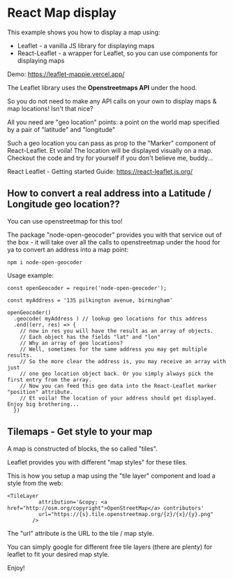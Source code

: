 # React Map display

This example shows you how to display a map using:

- Leaflet - a vanilla JS library for displaying maps
- React-Leaflet - a wrapper for Leaflet, so you can use components for displaying maps

Demo: https://leaflet-mappie.vercel.app/

The Leaflet library uses the <b>Openstreetmaps API</b> under the hood. 

So you do not need to make any API calls on your own to display maps & map locations! Isn't that nice?

All you need are "geo location" points: a point on the world map specified by a pair of "latitude" and "longitude" 

Such a geo location you can pass as prop to the "Marker" component of React-Leaflet. Et voila! The location will be displayed visually on a map. Checkout the code and try for yourself if you don't believe me, buddy...

React Leaflet - Getting started Guide: https://react-leaflet.js.org/


## How to convert a real address into a Latitude / Longitude geo location??

You can use openstreetmap for this too!

The package "node-open-geocoder" provides you with that service out of the box - it will take over all the calls to openstreetmap under the hood for ya to convert an address into a map point:

`npm i node-open-geocoder`

Usage example:

```
const openGeocoder = require('node-open-geocoder');

const myAddress = '135 pilkington avenue, birmingham'

openGeocoder()
  .geocode( myAddress ) // lookup geo locations for this address
  .end((err, res) => {
    // now in res you will have the result as an array of objects. 
    // Each object has the fields "lat" and "lon"
    // Why an array of geo locations? 
    // Well, sometimes for the same address you may get multiple results. 
    // So the more clear the address is, you may receive an array with just 
    // one geo location object back. Or you simply always pick the first entry from the array. 
    // Now you can feed this geo data into the React-Leaflet marker "position" attribute. 
    // Et voila! The location of your address should get displayed. Enjoy big brothering... 
  })
```

## Tilemaps - Get style to your map

A map is constructed of blocks, the so called "tiles".

Leaflet provides you with different "map styles" for these tiles.

This is how you setup a map using the "tile layer" component and load a style from the web: 

```
<TileLayer
          attribution='&copy; <a href="http://osm.org/copyright">OpenStreetMap</a> contributors'
          url="https://{s}.tile.openstreetmap.org/{z}/{x}/{y}.png"
        />
```

The "url" attribute is the URL to the tile / map style. 

You can simply google for different free tile layers (there are plenty) for leaflet to fit your desired map style.

Enjoy!

